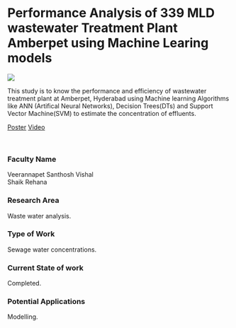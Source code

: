 # Performance Analysis of 339 MLD wastewater Treatment Plant Amberpet using Machine Learing models

![](https://i.imgur.com/ehDRJLb.png)

This study is to know the performance and efficiency of wastewater treatment plant at Amberpet, Hyderabad using Machine learning Algorithms like ANN (Artifical Neural Networks), Decision Trees(DTs) and Support Vector Machine(SVM) to estimate the concentration of effluents.

[Poster](21.%20Performance%20Analysis%20of%20339%20MLD%20wastewater%20Treatment%20Plant%20Amberpet%20using%20Machine%20Learing%20models.pdf)
[Video](https://rndshowcase.iiit.ac.in/tto/TTO_website_data/Videos/268.mp4)

<br>


### Faculty Name

Veerannapet Santhosh Vishal <br>
Shaik Rehana


### Research Area

Waste water analysis.


### Type of Work

Sewage water concentrations.


### Current State of work

Completed.


### Potential Applications

Modelling.
